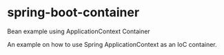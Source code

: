 # spring-boot-container
Bean example using ApplicationContext Container

An example on how to use Spring ApplicationContext as an IoC container.
